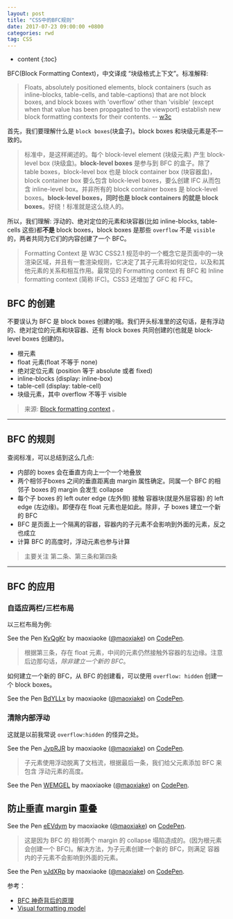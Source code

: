 ```yaml
---
layout: post
title: "CSS中的BFC规则"
date: 2017-07-23 09:00:00 +0800 
categories: rwd
tag: CSS
---
```

* content
{:toc}

BFC(Block Formatting Context)，中文译成 “块级格式上下文”。标准解释:

> Floats, absolutely positioned elements, block containers (such as inline-blocks, table-cells, and table-captions) that are not block boxes, and block boxes with 'overflow' other than 'visible' (except when that value has been propagated to the viewport) establish new block formatting contexts for their contents. -- [w3c](https://www.w3.org/TR/CSS2/visuren.html#block-formatting)

首先，我们要理解什么是 `block boxes`(块盒子)。block boxes 和块级元素是不一致的。

> 标准中，是这样阐述的。每个 block-level element (块级元素) 产生 block-level box (块级盒)。**block-level boxes** 是参与到 BFC 的盒子。除了 table boxes，block-level box 也是 block container box (块容器盒)，block container box 要么包含 block-level boxes，要么创建 IFC 从而包含 inline-level box。并非所有的 block container boxes 是 block-level boxes。**block-level boxes，同时也是 block containers 的就是 block boxes**。好绕！标准就是这么绕人的。

所以，我们理解: 浮动的、绝对定位的元素和块容器(比如 inline-blocks, table-cells 这些)都**不是** block boxes，block boxes 是那些 `overflow` 不是 `visible` 的，两者共同为它们的内容创建了一个 BFC。

> Formatting Context 是 W3C CSS2.1 规范中的一个概念它是页面中的一块渲染区域，并且有一套渲染规则，它决定了其子元素将如何定位，以及和其他元素的关系和相互作用。最常见的 Formatting context 有 BFC 和 Inline formatting context (简称 IFC)。CSS3 还增加了 GFC 和 FFC。

<!-- more -->

## BFC 的创建

不要误认为 BFC 是 block boxes 创建的哦。我们开头标准里的这句话，是有浮动的、绝对定位的元素和块容器、还有 block boxes 共同创建的(也就是 block-level boxes 创建的)。

+ 根元素
+ float 元素(float 不等于 none)
+ 绝对定位元素 (position 等于 absolute 或者 fixed)
+ inline-blocks (display: inline-box)
+ table-cell (display: table-cell)
+ 块级元素，其中 overflow 不等于 visible

> 来源: [Block formatting context](https://developer.mozilla.org/zh-CN/docs/Web/Guide/CSS/Block_formatting_context) 。

---

## BFC 的规则

查阅标准，可以总结到这么几点:

+ 内部的 boxes 会在垂直方向上一个一个地叠放
+ 两个相邻子boxes 之间的垂直距离由 margin 属性确定。同属一个 BFC 的相邻子 boxes 的 margin 会发生 collapse
+ 每个子 boxes 的 left outer edge (左外侧) 接触 容器块(就是外层容器) 的 left edge (左边缘)。即便存在 float 元素也是如此。除非，子 boxes 建立一个新的 BFC
+ BFC 是页面上一个隔离的容器，容器内的子元素不会影响到外面的元素，反之也成立
+ 计算 BFC 的高度时，浮动元素也参与计算

> 主要关注 第二条、第三条和第四条

---

## BFC 的应用

### 自适应两栏/三栏布局

以三栏布局为例:

<p data-height="265" data-theme-id="light" data-slug-hash="KvQgKr" data-default-tab="css,result" data-user="maoxiake" data-embed-version="2" data-pen-title="KvQgKr" class="codepen">See the Pen <a href="https://codepen.io/maoxiake/pen/KvQgKr/">KvQgKr</a> by maoxiaoke (<a href="https://codepen.io/maoxiake">@maoxiake</a>) on <a href="https://codepen.io">CodePen</a>.</p>
<script async src="https://production-assets.codepen.io/assets/embed/ei.js"></script>

> 根据第三条，存在 float 元素，中间的元素仍然接触外容器的左边缘。注意后边那句话，*除非建立一个新的 BFC*。

如何建立一个新的 BFC，从 BFC 的创建看，可以使用 `overflow: hidden` 创建一个 block boxes。

<p data-height="265" data-theme-id="light" data-slug-hash="BdYLLx" data-default-tab="css,result" data-user="maoxiake" data-embed-version="2" data-pen-title="BdYLLx" class="codepen">See the Pen <a href="https://codepen.io/maoxiake/pen/BdYLLx/">BdYLLx</a> by maoxiaoke (<a href="https://codepen.io/maoxiake">@maoxiake</a>) on <a href="https://codepen.io">CodePen</a>.</p>
<script async src="https://production-assets.codepen.io/assets/embed/ei.js"></script>

### 清除内部浮动

这就是以前我常说 `overflow:hidden` 的怪异之处。

<p data-height="265" data-theme-id="light" data-slug-hash="JypRJR" data-default-tab="css,result" data-user="maoxiake" data-embed-version="2" data-pen-title="JypRJR" class="codepen">See the Pen <a href="https://codepen.io/maoxiake/pen/JypRJR/">JypRJR</a> by maoxiaoke (<a href="https://codepen.io/maoxiake">@maoxiake</a>) on <a href="https://codepen.io">CodePen</a>.</p>
<script async src="https://production-assets.codepen.io/assets/embed/ei.js"></script>

> 子元素使用浮动脱离了文档流，根据最后一条，我们给父元素添加 BFC 来包含 浮动元素的高度。

<p data-height="265" data-theme-id="light" data-slug-hash="WEMGEL" data-default-tab="css,result" data-user="maoxiake" data-embed-version="2" data-pen-title="WEMGEL" class="codepen">See the Pen <a href="https://codepen.io/maoxiake/pen/WEMGEL/">WEMGEL</a> by maoxiaoke (<a href="https://codepen.io/maoxiake">@maoxiake</a>) on <a href="https://codepen.io">CodePen</a>.</p>
<script async src="https://production-assets.codepen.io/assets/embed/ei.js"></script>

## 防止垂直 margin 重叠

<p data-height="265" data-theme-id="light" data-slug-hash="eEVdym" data-default-tab="css,result" data-user="maoxiake" data-embed-version="2" data-pen-title="eEVdym" class="codepen">See the Pen <a href="https://codepen.io/maoxiake/pen/eEVdym/">eEVdym</a> by maoxiaoke (<a href="https://codepen.io/maoxiake">@maoxiake</a>) on <a href="https://codepen.io">CodePen</a>.</p>
<script async src="https://production-assets.codepen.io/assets/embed/ei.js"></script>

> 这是因为 BFC 的 相邻两个 margin 的 collapse 塌陷造成的。(因为根元素会创建一个 BFC)。解决方法，为子元素创建一个新的 BFC，则满足 容器内的子元素不会影响到外面的元素。

<p data-height="265" data-theme-id="light" data-slug-hash="vJdXRp" data-default-tab="css,result" data-user="maoxiake" data-embed-version="2" data-pen-title="vJdXRp" class="codepen">See the Pen <a href="https://codepen.io/maoxiake/pen/vJdXRp/">vJdXRp</a> by maoxiaoke (<a href="https://codepen.io/maoxiake">@maoxiake</a>) on <a href="https://codepen.io">CodePen</a>.</p>
<script async src="https://production-assets.codepen.io/assets/embed/ei.js"></script>

参考：
+ [BFC 神奇背后的原理](http://www.cnblogs.com/lhb25/p/inside-block-formatting-ontext.html)
+ [Visual formatting model](https://www.w3.org/TR/CSS2/visuren.html#block-formatting)